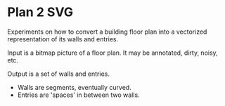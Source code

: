 # Plan 2 SVG

Experiments on how to convert a building floor plan into a vectorized representation of its walls and entries. 

Input is a bitmap picture of a floor plan. It may be annotated, dirty, noisy, etc. 

Output is a set of walls and entries. 
- Walls are segments, eventually curved. 
- Entries are 'spaces' in between two walls. 